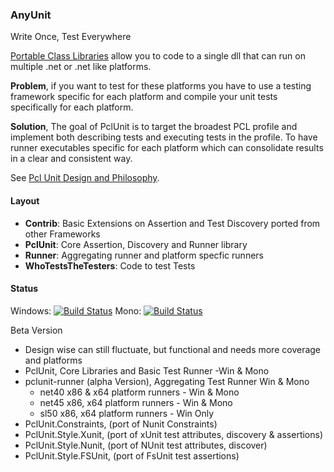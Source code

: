 ### AnyUnit
Write Once, Test Everywhere

[Portable Class Libraries][pcl] allow you to code to a single dll that can run on multiple .net or .net like platforms.

**Problem**, if you want to test for these platforms you have to use a testing framework specific for each platform and compile your unit tests specifically for each platform.

**Solution**, The goal of PclUnit is to target the broadest PCL profile and implement both describing tests and executing tests in the profile. To have runner executables specific for each platform which can consolidate results in a clear and consistent way.

See [Pcl Unit Design and Philosophy][Design].

#### Layout
 - **Contrib**: Basic Extensions on Assertion and Test Discovery ported from other Frameworks
 - **PclUnit**: Core Assertion, Discovery and Runner library
 - **Runner**: Aggregating runner and platform specfic runners
 - **WhoTestsTheTesters**: Code to test Tests

#### Status 
Windows: [![Build Status][WinImg]][WinLink] Mono: [![Build Status][MonoImg]][MonoLink] 

Beta Version
  - Design wise can still fluctuate, but functional and needs more coverage and platforms
  - PclUnit, Core Libraries and Basic Test Runner -Win & Mono
  - pclunit-runner (alpha Version), Aggregating Test Runner Win & Mono
      - net40 x86 & x64 platform runners - Win & Mono
      - net45 x86, x64 platform runners - Win & Mono
      - sl50 x86, x64 platform runners - Win Only
  - PclUnit.Constraints, (port of Nunit Constraints)
  - PclUnit.Style.Xunit, (port of xUnit test attributes, discovery & assertions)
  - PclUnit.Style.Nunit, (port of NUnit test attributes, discover)
  - PclUnit.Style.FSUnit, (port of FsUnit test assertions)

[travis-ci]:https://travis-ci.org/
[Design]:http://github.com/jbtule/PclUnit/wiki/Design
[pcl]:http://msdn.microsoft.com/en-us/library/gg597391.aspx


[WinImg]:https://ci.appveyor.com/api/projects/status/l8h3jw6c7d332y02?svg=true
[WinLink]:https://ci.appveyor.com/project/jbtule/anyunit
[JetBrains]:http://www.jetbrains.com/
[CodeBetter]:http://codebetter.com/
[MonoImg]:https://travis-ci.org/jbtule/PclUnit.png?branch=master
[MonoLink]:https://travis-ci.org/jbtule/PclUnit
